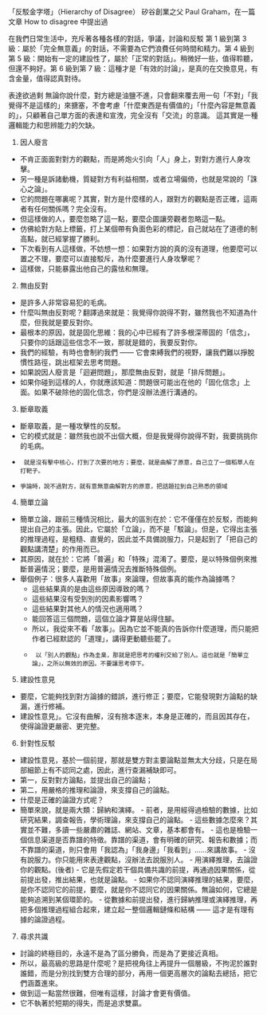 「反駁金字塔」（Hierarchy of Disagree）
矽谷創業之父 Paul Graham，在一篇文章 How to disagree 中提出過

  

在我們日常生活中，充斥著各種各樣的對話，爭議，討論和反駁
第 1 級到第 3 級：屬於「完全無意義」的對話，不需要為它們浪費任何時間和精力。第 4 級到第 5 級：開始有一定的建設性了，屬於「正常的對話」。稍微好一些，值得聆聽，但還不夠好。第 6 級到第 7 級：這種才是「有效的討論」，是真的在交換意見，有含金量，值得認真對待。
  

表達欲過剩
  無論你說什麼，對方總是油鹽不進，只會翻來覆去用一句「不對」「我覺得不是這樣的」來搪塞，不會考慮「什麼東西是有價值的」「什麼內容是無意義的」，只顧著自己單方面的表達和宣洩，完全沒有「交流」的意識。
這其實是一種邏輯能力和思辨能力的欠缺。

1. 因人廢言
- 不肯正面面對對方的觀點，而是將炮火引向「人」身上，對對方進行人身攻擊。
- 另一種是訴諸動機，質疑對方有利益相關，或者立場偏倚，也就是常說的「誅心之論」。
- 它的問題在哪裏呢？其實，對方是什麼樣的人，跟對方的觀點是否正確，這兩者有任何關係嗎？完全沒有。
- 但這樣做的人，要麼忽略了這一點，要麼企圖讓旁觀者忽略這一點。
- 仿佛給對方貼上標籤，打上某個帶有負面色彩的標記，自己就站在了道德的制高點，就已經掌握了勝利。
- 下次看到有人這樣做，不妨想一想：如果對方說的真的沒有道理，他要麼可以置之不理，要麼可以直接駁斥，為什麼要進行人身攻擊呢？
- 這樣做，只能暴露出他自己的露怯和無理。

2. 無由反對
- 是許多人非常容易犯的毛病。
- 什麼叫無由反對呢？翻譯過來就是：我覺得你說得不對，雖然我也不知道為什麼，但我就是要反對你。
- 最根本的原因，就是固化思維：我的心中已經有了許多根深蒂固的「信念」，只要你的話跟這些信念不一致，那就是錯的，我要反對你。
- 我們的經驗，有時也會制約我們 —— 它會束縛我們的視野，讓我們難以掙脫慣性路徑，跳出框架去思考問題。
- 如果說因人廢言是「迴避問題」，那麼無由反對，就是「排斥問題」。
- 如果你碰到這樣的人，你就應該知道：問題很可能出在他的「固化信念」上面。如果不破除他的固化信念，你們是沒辦法進行溝通的。
  

3. 斷章取義
-    斷章取義，是一種攻擊性的反駁。
-    它的模式就是：雖然我也說不出個大概，但是我覺得你說得不對，我要挑挑你的毛病。
-      就是沒有擊中核心，打到了次要的地方；要麼，就是曲解了原意，自己立了一個稻草人在打靶子。
-     爭論時，說不過對方，就有意無意曲解對方的原意，把話題拉到自己熟悉的領域

   

4. 簡單立論
-   簡單立論，跟前三種情況相比，最大的區別在於：它不僅僅在於反駁，而能夠提出自己的主張。因此，它屬於「立論」，而不是「駁論」。但是，它得出主張的推理過程，是粗糙、直覺的，因此並不具備說服力，只是起到了「把自己的觀點講清楚」的作用而已。
-   其原因，就在於：它將「普遍」和「特殊」混淆了。要麼，是以特殊個例來推斷普遍情況；要麼，是用普遍情況去推斷特殊個例。
-   舉個例子：很多人喜歡用「故事」來論理，但故事真的能作為論據嗎？
	-   這些結果真的是由這些原因導致的嗎？
	-   這些結果沒有受到別的因素影響嗎？
	-   這些結果對其他人的情況也適用嗎？
	-   能回答這三個問題，這個立論才算是站得住腳。
	-   所以，我從來不看「故事」。因為它並不能真的告訴你什麼道理，而只能把作者已經默認的「道理」，講得更動聽些罷了。
	-      以「別人的觀點」作為圭臬，那就是把思考的權利交給了別人。這也就是「簡單立論」，之所以無效的原因。不要讓思考停下。
    
5. 建設性意見
- 要麼，它能夠找到對方論據的錯誤，進行修正；要麼，它能發現對方論點的缺漏，進行修補。
- 建設性意見」。它沒有曲解，沒有捨本逐末，本身是正確的，而且因其存在，使得論證更嚴密、更完整。

6. 針對性反駁
-    建設性意見，基於一個前提，那就是雙方對主要論點並無太大分歧，只是在局部細節上有不認同之處，因此，進行查漏補缺即可。
-    第一，反對對方論點，並提出自己的論點；
-    第二，用嚴格的推理和論證，來支撐自己的論點。
-    什麼是正確的論證方式呢？
-    簡單來說，就是兩大類：歸納和演繹。
	-       前者，是用經得過檢驗的數據，比如研究結果，調查報告，學術理論，來支撐自己的論點。
	-       這些數據怎麼來？其實並不難，多讀一些嚴肅的雜誌、網站、文章，基本都會有。
	-       這也是檢驗一個信息渠道是否靠譜的特徵。靠譜的渠道，會有明確的研究、報告和數據；而不靠譜的渠道，則只會用「我認為」「我身邊」「我看到」……來講故事。
	- 沒有說服力。你只能用來表達觀點，沒辦法去說服別人。
	-    用演繹推理，去論證你的觀點。(後者)
	-    它是先假定若干個具備共識的前提，再通過因果關係，從前提出發，推出結果，也就是論點。
	-    如果你不認同演繹推理的結果，要麼，是你不認同它的前提，要麼，就是你不認同它的因果關係。無論如何，它總是能夠追溯到某個環節的。
	-    從數據和前提出發，進行歸納推理或演繹推理，再把多個推理過程組合起來，建立起一整個邏輯鏈條和結構 —— 這才是有理有據的論證過程。
7. 尋求共識
- 討論的終極目的，永遠不是為了區分勝負，而是為了更接近真相。
- 所以，最高級的思路是什麼呢？是把視角往上再提升一個層級，不拘泥於誰對誰錯，而是分別找到雙方合理的部分，再用一個更高層次的論點去總括，把它們涵蓋進來。
- 做到這一點當然很難，但唯有這樣，討論才會更有價值。
- 它不執著於短期的得失，而是追求雙贏。



